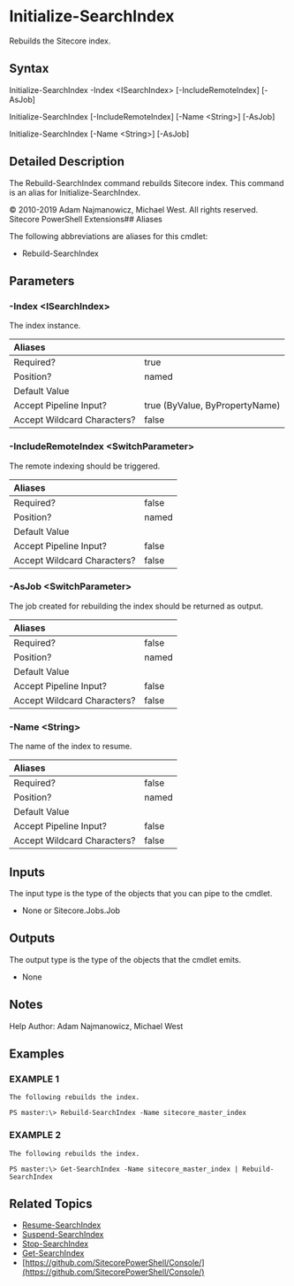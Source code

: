 # Initialize-SearchIndex

Rebuilds the Sitecore index.

## Syntax

Initialize-SearchIndex -Index &lt;ISearchIndex&gt; \[-IncludeRemoteIndex\] \[-AsJob\]

Initialize-SearchIndex \[-IncludeRemoteIndex\] \[-Name &lt;String&gt;\] \[-AsJob\]

Initialize-SearchIndex \[-Name &lt;String&gt;\] \[-AsJob\]

## Detailed Description

The Rebuild-SearchIndex command rebuilds Sitecore index. This command is an alias for Initialize-SearchIndex.

© 2010-2019 Adam Najmanowicz, Michael West. All rights reserved. Sitecore PowerShell Extensions\#\# Aliases

The following abbreviations are aliases for this cmdlet:

* Rebuild-SearchIndex 

## Parameters

### -Index  &lt;ISearchIndex&gt;

The index instance.

| Aliases |  |
| :--- | :--- |
| Required? | true |
| Position? | named |
| Default Value |  |
| Accept Pipeline Input? | true \(ByValue, ByPropertyName\) |
| Accept Wildcard Characters? | false |

### -IncludeRemoteIndex  &lt;SwitchParameter&gt;

The remote indexing should be triggered.

| Aliases |  |
| :--- | :--- |
| Required? | false |
| Position? | named |
| Default Value |  |
| Accept Pipeline Input? | false |
| Accept Wildcard Characters? | false |

### -AsJob  &lt;SwitchParameter&gt;

The job created for rebuilding the index should be returned as output.

| Aliases |  |
| :--- | :--- |
| Required? | false |
| Position? | named |
| Default Value |  |
| Accept Pipeline Input? | false |
| Accept Wildcard Characters? | false |

### -Name  &lt;String&gt;

The name of the index to resume.

| Aliases |  |
| :--- | :--- |
| Required? | false |
| Position? | named |
| Default Value |  |
| Accept Pipeline Input? | false |
| Accept Wildcard Characters? | false |

## Inputs

The input type is the type of the objects that you can pipe to the cmdlet.

* None or Sitecore.Jobs.Job 

## Outputs

The output type is the type of the objects that the cmdlet emits.

* None 

## Notes

Help Author: Adam Najmanowicz, Michael West

## Examples

### EXAMPLE 1

```text
The following rebuilds the index.

PS master:\> Rebuild-SearchIndex -Name sitecore_master_index
```

### EXAMPLE 2

```text
The following rebuilds the index.

PS master:\> Get-SearchIndex -Name sitecore_master_index | Rebuild-SearchIndex
```

## Related Topics

* [Resume-SearchIndex](resume-searchindex.md)
* [Suspend-SearchIndex](suspend-searchindex.md)
* [Stop-SearchIndex](stop-searchindex.md)
* [Get-SearchIndex](get-searchindex.md)
* [https://github.com/SitecorePowerShell/Console/](https://github.com/SitecorePowerShell/Console/) 

